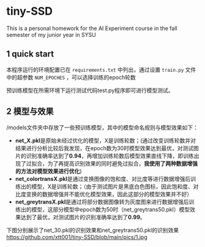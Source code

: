# tiny-SSD
This is a personal homework for the AI Experiment course in the fall semester of my junior year in SYSU

## 1 quick start

本程序运行的环境配置已在 `requirements.txt` 中列出，通过设置 `train.py` 文件中的超参数 `NUM_EPOCHES` ，可以选择训练的epoch轮数

预训练模型在所需环境下运行测试代码test.py程序即可进行模型测试。


## 2 模型与效果

/models文件夹中存放了一些预训练模型，其中的模型命名规则与模型效果如下：

- **net_X.pkl**是原始未经过优化的模型，X是训练轮数；(通过改变训练轮数并对结果进行分析比较后我发现，在epoch数为30时模型效果达到最优，对测试图片的识别准确率达到了**0.94**，再增加训练轮数后模型效果直线下降，即训练出现了过拟合，为了再提高识别效果的同时避免过拟合，**我使用了两种数据增强的方法对模型效果进行优化**)
- **net_colortransX.pkl**是通过变换图像的饱和度、对比度等进行数据增强后训练出的模型，X是训练轮数；（由于测试图片是黑底白色图标，因此饱和度、对比度变换的数据增强并不能优化模型效果，因此这部分的模型效果并不好）
- **net_greytransX.pkl**是通过将部分数据图像转为灰度图来进行数据增强后训练出的模型，这部分模型中epoch数为50时（net_greytrans50.pkl）模型效果达到了最优，对测试图片的识别准确率达到了**0.99**。

下图分别展示了net_30.pkl的识别效果和net_greytrans50.pkl的识别效果
https://github.com/xtt001/tiny-SSD/blob/main/pics/1.jpg
